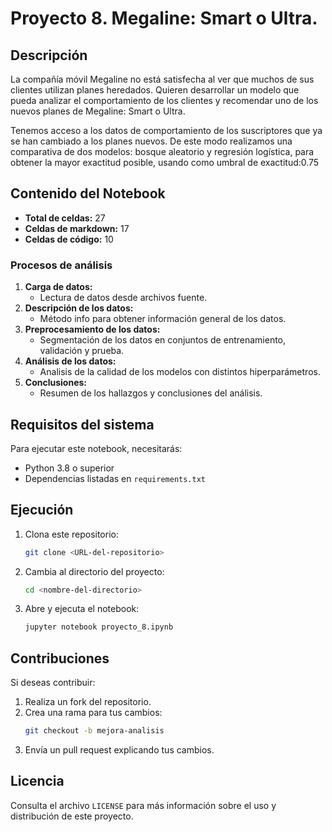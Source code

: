 # Proyecto 8. Megaline: Smart o Ultra. 

## Descripción
La compañía móvil Megaline no está satisfecha al ver que muchos de sus clientes utilizan planes heredados. Quieren desarrollar un modelo que pueda analizar el comportamiento de los clientes y recomendar uno de los nuevos planes de Megaline: Smart o Ultra.

Tenemos acceso a los datos de comportamiento de los suscriptores que ya se han cambiado a los planes nuevos. De este modo realizamos una comparativa de dos modelos: bosque aleatorio y regresión logística, para obtener la mayor exactitud posible, usando como umbral de exactitud:0.75

## Contenido del Notebook
- **Total de celdas:** 27
- **Celdas de markdown:** 17
- **Celdas de código:** 10

### Procesos de análisis

1. **Carga de datos:**
   - Lectura de datos desde archivos fuente.
2. **Descripción de los datos:**
   - Método info para obtener información general de los datos.
3. **Preprocesamiento de los datos:**
   - Segmentación de los datos en conjuntos de entrenamiento, validación y prueba.
4. **Análisis de los datos:**
   - Analisis de la calidad de los modelos con distintos hiperparámetros.
5. **Conclusiones:**
   - Resumen de los hallazgos y conclusiones del análisis.

## Requisitos del sistema

Para ejecutar este notebook, necesitarás:
- Python 3.8 o superior
- Dependencias listadas en `requirements.txt`

## Ejecución
1. Clona este repositorio:
   ```bash
   git clone <URL-del-repositorio>
   ```

2. Cambia al directorio del proyecto:
   ```bash
   cd <nombre-del-directorio>
   ```

3. Abre y ejecuta el notebook:
   ```bash
   jupyter notebook proyecto_8.ipynb
   ```

## Contribuciones
Si deseas contribuir:
1. Realiza un fork del repositorio.
2. Crea una rama para tus cambios:
   ```bash
   git checkout -b mejora-analisis
   ```
3. Envía un pull request explicando tus cambios.

## Licencia
Consulta el archivo `LICENSE` para más información sobre el uso y distribución de este proyecto.

